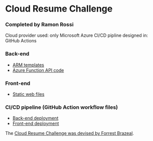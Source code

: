 # Cloud Resume Challenge

### Completed by Ramon Rossi

Cloud provider used: only Microsoft Azure
CI/CD pipline designed in: GitHub Actions

### Back-end

- [ARM templates](https://github.com/daraymonsta/resume-challenge-public/tree/main/back-end/arm-templates)
- [Azure Function API code](https://github.com/daraymonsta/resume-challenge-public/tree/main/back-end/func-app-visitor-api)

### Front-end

- [Static web files](https://github.com/daraymonsta/resume-challenge-public/tree/main/front-end)

### CI/CD pipeline (GitHub Action workflow files)

- [Back-end deployment](https://github.com/daraymonsta/resume-challenge-public/blob/main/.github/workflows/back-deploy.yml)
- [Front-end deployment](https://github.com/daraymonsta/resume-challenge-public/blob/main/.github/workflows/front-deploy.yml)

The [Cloud Resume Challenge was devised by Forrest Brazeal](https://cloudresumechallenge.dev/instructions/).